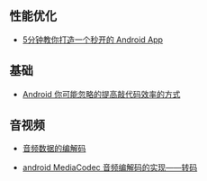## 性能优化

* [5分钟教你打造一个秒开的 Android App](https://mp.weixin.qq.com/s?__biz=MzA3NTYzODYzMg==&mid=2653579242&idx=2&sn=303f2469462e42b92e9fb8341d7bfd47&chksm=84b3b5edb3c43cfb8394cc381d4afb56c949106321158dac3e4e0016f5f9a6be190c612b28f2&mpshare=1&scene=1&srcid=08167pvgpgwqcm4etnGp373Z&key=b14ef81558367f709298178437d24020ef89e4722c22cec8988d10185cd933696cbd16b577d1729fcc2dd00e74e8f0908795cac4d9dd8ee271df7b187f5c57ba64c95c989cb1b3bec1422d3242f7dcd7&ascene=0&uin=NTM2MjIyMjU%3D&devicetype=iMac+MacBookPro11%2C4+OSX+OSX+10.12.3+build(16D30)&version=12020810&nettype=WIFI&fontScale=100&pass_ticket=fQfkcwvfwt5NExNMa72SdSzsmSkd%2F36GwbcpsDqsB3U%3D)

## 基础

* [Android 你可能忽略的提高敲代码效率的方式](https://mp.weixin.qq.com/s?__biz=MzAxMTI4MTkwNQ==&mid=2650823537&idx=1&sn=b9fe7c0bcc9c3b95f32e989b50fbc08a&chksm=80b78fefb7c006f975c8f4cf4cd5e92a59a47eea1229b399838712e131e0c9513ed0fdecb294&mpshare=1&scene=1&srcid=0808Fef3IcyJs2uypX1y4agI&key=65a4f769134d238ae57eb7b4dba0402f920630776db52f89d83e531dd058aa66ffee62eda8161eb7d15cb9b5a3df858dd8f58668f29edd77443bd4da872726e025c7dd24c1a97b779608a9679fb74a2c&ascene=0&uin=NTM2MjIyMjU%3D&devicetype=iMac+MacBookPro11%2C4+OSX+OSX+10.12.3+build(16D30)&version=12020810&nettype=WIFI&fontScale=100&pass_ticket=fQfkcwvfwt5NExNMa72SdSzsmSkd%2F36GwbcpsDqsB3U%3D)

## 音视频

* [音频数据的编解码](https://zhuanlan.zhihu.com/p/20706983)

* [android MediaCodec 音频编解码的实现——转码](http://www.cnblogs.com/Sharley/p/5964490.html)
